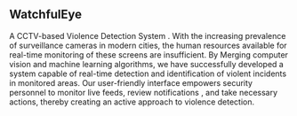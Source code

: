 ## WatchfulEye

A CCTV-based  Violence Detection System .
With the increasing prevalence of surveillance cameras in modern cities, the human resources available for real-time monitoring of these screens are insufficient. By Merging computer vision and machine learning algorithms, we have successfully developed a system capable of real-time detection and identification of violent incidents in monitored areas.
Our user-friendly interface empowers security personnel to monitor live feeds, review notifications , and take necessary actions, thereby creating an active approach to violence detection.
